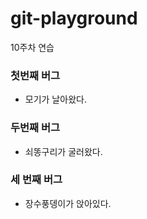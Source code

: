 # git-playground
10주차 연습

### 첫번째 버그
- 모기가 날아왔다.

### 두번째 버그
- 쇠똥구리가 굴러왔다.

### 세 번째 버그
- 장수풍뎅이가 앉아있다.